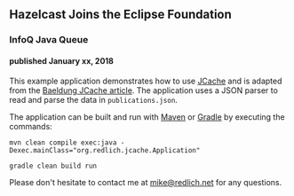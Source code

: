 
## Hazelcast Joins the Eclipse Foundation

### InfoQ Java Queue

#### published January xx, 2018

This example application demonstrates how to use [JCache](https://www.jcp.org/en/jsr/detail?id=107) and is adapted from the [Baeldung JCache article](http://www.baeldung.com/jcache). The application uses a JSON parser to read and parse the data in `publications.json`. 

The application can be built and run with [Maven](http://maven.apache.org/) or [Gradle](https://gradle.org/) by executing the commands:

`mvn clean compile exec:java -Dexec.mainClass="org.redlich.jcache.Application"`

`gradle clean build run`

Please don't hesitate to contact me at [mike@redlich.net](mailto:mike@redlich.net) for any questions.
